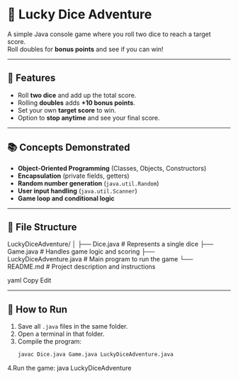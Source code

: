 # 🎲 Lucky Dice Adventure

A simple Java console game where you roll two dice to reach a target score.  
Roll doubles for **bonus points** and see if you can win!

---

## 📌 Features
- Roll **two dice** and add up the total score.
- Rolling **doubles** adds **+10 bonus points**.
- Set your own **target score** to win.
- Option to **stop anytime** and see your final score.

---

## 📚 Concepts Demonstrated
- **Object-Oriented Programming** (Classes, Objects, Constructors)
- **Encapsulation** (private fields, getters)
- **Random number generation** (`java.util.Random`)
- **User input handling** (`java.util.Scanner`)
- **Game loop and conditional logic**

---

## 📂 File Structure
LuckyDiceAdventure/
│
├── Dice.java # Represents a single dice
├── Game.java # Handles game logic and scoring
├── LuckyDiceAdventure.java # Main program to run the game
└── README.md # Project description and instructions

yaml
Copy
Edit

---

## 🚀 How to Run
1. Save all `.java` files in the same folder.
2. Open a terminal in that folder.
3. Compile the program:
   ```bash
   javac Dice.java Game.java LuckyDiceAdventure.java
4.Run the game:
  java LuckyDiceAdventure
